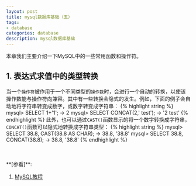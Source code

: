 ```yaml
---
layout: post
title: mysql数据库基础（五）
tags:
- database
categories: database
description: mysql数据库基础
---
```



本章我们主要介绍一下MySQL中的一些常用函数和操作符。


<!-- more -->


## 1. 表达式求值中的类型转换
当一个```操作符```被作用于一个不同类型的```操作数```时，会进行一个自动的转换，以使该操作数能与操作符向兼容。其中有一些转换会隐式的发生。例如，下面的例子会自动地将字符串转变成数字，或数字转变成字符串：
{% highlight string %}
mysql> SELECT 1+'1';
-> 2
mysql> SELECT CONCAT(2,' test');
-> '2 test'
{% endhighlight %}
此外，也可以通过```CAST()```函数显示的将一个数字转换成字符串，```CONCAT()```函数可以隐式地转换成字符串类型：
{% highlight string %}
mysql> SELECT 38.8, CAST(38.8 AS CHAR);
-> 38.8, '38.8'
mysql> SELECT 38.8, CONCAT(38.8);
-> 38.8, '38.8'
{% endhighlight %}


<br />
<br />
**[参看]**:


1. [MySQL教程](http://www.runoob.com/mysql/mysql-administration.html)



<br />
<br />
<br />

